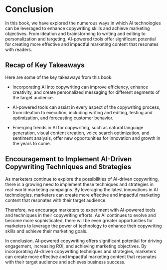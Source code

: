 # Conclusion

In this book, we have explored the numerous ways in which AI technologies can be leveraged to enhance copywriting skills and achieve marketing objectives. From ideation and brainstorming to writing and editing to personalization and targeting, AI-powered tools offer significant potential for creating more effective and impactful marketing content that resonates with readers.

Recap of Key Takeaways
----------------------

Here are some of the key takeaways from this book:

* Incorporating AI into copywriting can improve efficiency, enhance creativity, and create personalized messaging for different segments of the target audience.

* AI-powered tools can assist in every aspect of the copywriting process, from ideation to execution, including writing and editing, testing and optimization, and forecasting customer behavior.

* Emerging trends in AI for copywriting, such as natural language generation, visual content creation, voice search optimization, and sentiment analysis, offer new opportunities for innovation and growth in the years to come.

Encouragement to Implement AI-Driven Copywriting Techniques and Strategies
--------------------------------------------------------------------------

As marketers continue to explore the possibilities of AI-driven copywriting, there is a growing need to implement these techniques and strategies in real-world marketing campaigns. By leveraging the latest innovations in AI technologies, marketers can create more effective and impactful marketing content that resonates with their target audience.

Therefore, we encourage marketers to experiment with AI-powered tools and techniques in their copywriting efforts. As AI continues to evolve and become more sophisticated, there will be even greater opportunities for marketers to leverage the power of technology to enhance their copywriting skills and achieve their marketing goals.

In conclusion, AI-powered copywriting offers significant potential for driving engagement, increasing ROI, and achieving marketing objectives. By incorporating AI-driven copywriting techniques and strategies, marketers can create more effective and impactful marketing content that resonates with their target audience and achieves business success.